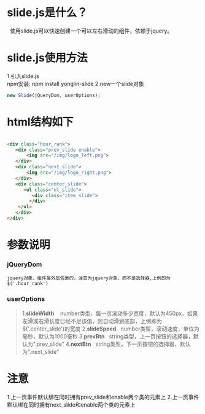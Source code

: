 # slide.js是什么？
&nbsp;&nbsp;使用slide.js可以快速创建一个可以左右滑动的组件，依赖于jquery。

# slide.js使用方法
1.引入slide.js <br>
    npm安装: npm install yonglin-slide
2.new一个slide对象
```javascript
new Slide(jQueryDom, userOptions);
```
# html结构如下
``` html

<div class="hour_rank">
   <div class="prev_slide enable">
	   <img src="/img/logo_left.png">
   </div>
   <div class="next_slide">
	   <img src="/img/logo_right.png">
   </div>
   <div class="center_slide">
      <ul class="ul_slide">          	
         <div class="item_slide">
        </div>        
    </ul>
   </div>
</div>

```
# 参数说明
### jQueryDom
    jquery对象，组件最外层包裹的，注意为jquery对象，而不是选择器,上例即为$('.hour_rank')
### userOptions

>1.__slideWidth__
   &nbsp;&nbsp; number类型，每一页滚动多少宽度，默认为450px，如果左滑或右滑长度已经不足该值，则自动滑到底部，上例即为$('.center_slide')的宽度
>2.__slideSpeed__
   &nbsp;&nbsp;number类型，滚动速度，单位为毫秒，默认为1000毫秒
>3.__prevBtn__
   &nbsp;&nbsp;string类型，上一页按钮的选择器，默认为".prev_slide"
>4.__nextBtn__
   &nbsp;&nbsp;string类型，下一页按钮的选择器，默认为".next_slide"
# 注意
1.上一页事件默认绑在同时拥有prev_slide和enable两个类的元素上
2.上一页事件默认绑在同时拥有next_slide和enable两个类的元素上



